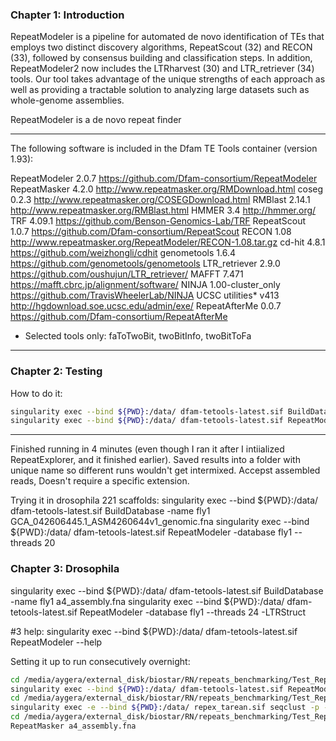 ### Chapter 1: Introduction
RepeatModeler is a pipeline for automated de novo identification of TEs that employs two distinct discovery algorithms, RepeatScout (32) and RECON (33), followed by consensus building and classification steps. In addition, RepeatModeler2 now includes the LTRharvest (30) and LTR_retriever (34) tools. Our tool takes advantage of the unique strengths of each approach as well as providing a tractable solution to analyzing large datasets such as whole-genome assemblies. 

RepeatModeler is a de novo repeat finder

-----
The following software is included in the Dfam TE Tools container (version 1.93):

RepeatModeler	2.0.7	https://github.com/Dfam-consortium/RepeatModeler
RepeatMasker	4.2.0	http://www.repeatmasker.org/RMDownload.html
coseg	0.2.3	http://www.repeatmasker.org/COSEGDownload.html
RMBlast	2.14.1	http://www.repeatmasker.org/RMBlast.html
HMMER	3.4	http://hmmer.org/
TRF	4.09.1	https://github.com/Benson-Genomics-Lab/TRF
RepeatScout	1.0.7	https://github.com/Dfam-consortium/RepeatScout
RECON	1.08	http://www.repeatmasker.org/RepeatModeler/RECON-1.08.tar.gz
cd-hit	4.8.1	https://github.com/weizhongli/cdhit
genometools	1.6.4	https://github.com/genometools/genometools
LTR_retriever	2.9.0	https://github.com/oushujun/LTR_retriever/
MAFFT	7.471	https://mafft.cbrc.jp/alignment/software/
NINJA	1.00-cluster_only	https://github.com/TravisWheelerLab/NINJA
UCSC utilities*	v413	http://hgdownload.soe.ucsc.edu/admin/exe/
RepeatAfterMe	0.0.7	https://github.com/Dfam-consortium/RepeatAfterMe
* Selected tools only: faToTwoBit, twoBitInfo, twoBitToFa

-----
### Chapter 2: Testing
How to do it:
```bash
singularity exec --bind ${PWD}:/data/ dfam-tetools-latest.sif BuildDatabase -name genome1 13.txt
singularity exec --bind ${PWD}:/data/ dfam-tetools-latest.sif RepeatModeler -database genome1 --threads 20
```
-----
Finished running in 4 minutes (even though I ran it after I intiialized RepeatExplorer, and it finished earlier). Saved results into a folder with unique name so different runs wouldn't get intermixed. Accepst assembled reads, Doesn't require a specific extension.

Trying it in drosophila 221 scaffolds:
singularity exec --bind ${PWD}:/data/ dfam-tetools-latest.sif BuildDatabase -name fly1 GCA_042606445.1_ASM4260644v1_genomic.fna
singularity exec --bind ${PWD}:/data/ dfam-tetools-latest.sif RepeatModeler -database fly1 --threads 20

### Chapter 3: Drosophila
singularity exec --bind ${PWD}:/data/ dfam-tetools-latest.sif BuildDatabase -name fly1 a4_assembly.fna 
singularity exec --bind ${PWD}:/data/ dfam-tetools-latest.sif RepeatModeler -database fly1 --threads 24  -LTRStruct

#3 help: singularity exec --bind ${PWD}:/data/ dfam-tetools-latest.sif RepeatModeler --help


Setting it up to run consecutively overnight:
```bash
cd /media/aygera/external_disk/biostar/RN/repeats_benchmarking/Test_RepeatModeler
singularity exec --bind ${PWD}:/data/ dfam-tetools-latest.sif RepeatModeler -database fly1 --threads 24  -LTRStruct
cd /media/aygera/external_disk/biostar/RN/repeats_benchmarking/Test_RepeatExplorer
singularity exec -e --bind ${PWD}:/data/ repex_tarean.sif seqclust -p -v /data/re_output /data/merged.fasta -c 24
cd /media/aygera/external_disk/biostar/RN/repeats_benchmarking/Test_RepeatMasker
RepeatMasker a4_assembly.fna
```
